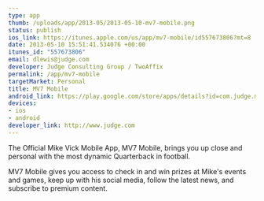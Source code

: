 ```yaml
--- 
type: app
thumb: /uploads/app/2013-05/2013-05-10-mv7-mobile.png
status: publish
ios_link: https://itunes.apple.com/us/app/mv7-mobile/id557673806?mt=8
date: 2013-05-10 15:51:41.534076 +00:00
itunes_id: "557673806"
email: dlewis@judge.com
developer: Judge Consulting Group / TwoAffix
permalink: /app/mv7-mobile
targetMarket: Personal
title: MV7 Mobile
android_link: https://play.google.com/store/apps/details?id=com.judge.mobility.mv7_android&hl=en
devices: 
- ios
- android
developer_link: http://www.judge.com
---
```


The Official Mike Vick Mobile App, MV7 Mobile, brings you up close and personal with the most dynamic Quarterback in football.

MV7 Mobile gives you access to check in and win prizes at Mike's events and games, keep up with his social media, follow the latest news, and subscribe to premium content.
